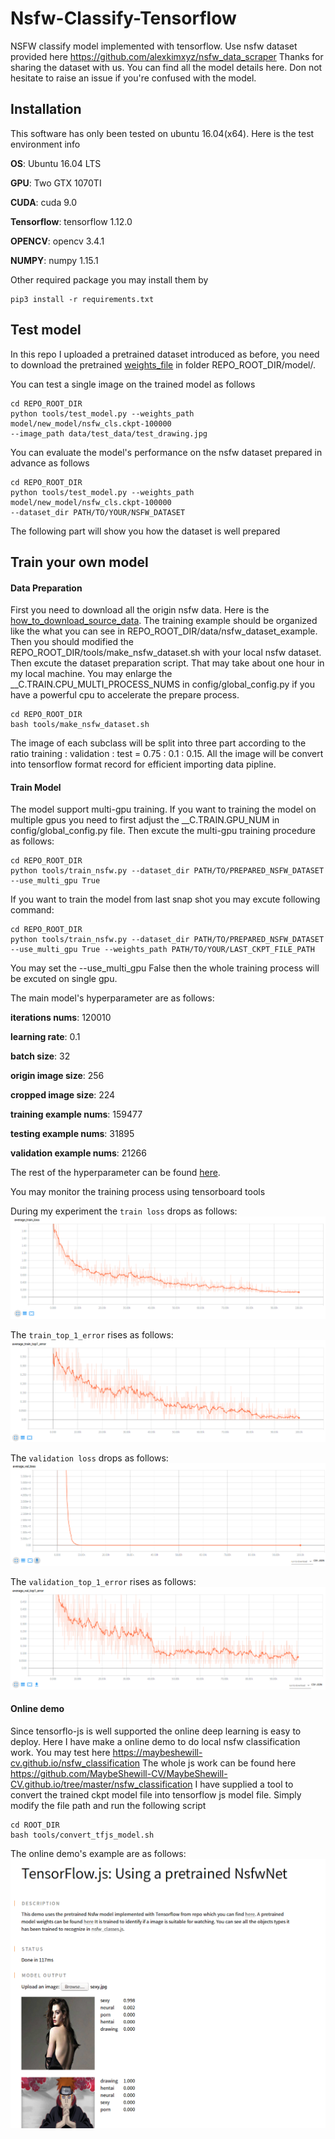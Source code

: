 # Nsfw-Classify-Tensorflow
NSFW classify model implemented with tensorflow. Use nsfw dataset provided here
https://github.com/alexkimxyz/nsfw_data_scraper Thanks for sharing the dataset
with us. You can find all the model details here. Don not hesitate to raise an
issue if you're confused with the model.

## Installation
This software has only been tested on ubuntu 16.04(x64). Here is the test environment
info

**OS**: Ubuntu 16.04 LTS

**GPU**: Two GTX 1070TI 

**CUDA**: cuda 9.0

**Tensorflow**: tensorflow 1.12.0

**OPENCV**: opencv 3.4.1

**NUMPY**: numpy 1.15.1

Other required package you may install them by

```
pip3 install -r requirements.txt
```

## Test model
In this repo I uploaded a pretrained dataset introduced as before, you need to 
download the pretrained [weights_file](https://www.dropbox.com/sh/yfc3hy7enopdxj2/AADek2FlqCW1_j8Ax5x_VQy8a?dl=0) 
in folder REPO_ROOT_DIR/model/.

You can test a single image on the trained model as follows

```
cd REPO_ROOT_DIR
python tools/test_model.py --weights_path model/new_model/nsfw_cls.ckpt-100000
--image_path data/test_data/test_drawing.jpg
```

You can evaluate the model's performance on the nsfw dataset prepared in
advance as follows

```
cd REPO_ROOT_DIR
python tools/test_model.py --weights_path model/new_model/nsfw_cls.ckpt-100000
--dataset_dir PATH/TO/YOUR/NSFW_DATASET
```

The following part will show you how the dataset is well prepared

## Train your own model

#### Data Preparation
First you need to download all the origin nsfw data. Here is the 
[how_to_download_source_data](https://github.com/alexkimxyz/nsfw_data_scraper).
The training example should be organized like the what you can see in 
REPO_ROOT_DIR/data/nsfw_dataset_example. Then you should modified the 
REPO_ROOT_DIR/tools/make_nsfw_dataset.sh with your local nsfw dataset. Then excute
the dataset preparation script. That may take about one hour in my local machine.
You may enlarge the __C.TRAIN.CPU_MULTI_PROCESS_NUMS in config/global_config.py 
if you have a powerful cpu to accelerate the prepare process.

```
cd REPO_ROOT_DIR
bash tools/make_nsfw_dataset.sh
```

The image of each subclass will be split into three part according to the ratio
training : validation : test = 0.75 : 0.1 : 0.15. All the image will be convert
into tensorflow format record for efficient importing data pipline.

#### Train Model
The model support multi-gpu training. If you want to training the model on 
multiple gpus you need to first adjust the __C.TRAIN.GPU_NUM in config/global_config.py
file. Then excute the multi-gpu training procedure as follows:

```
cd REPO_ROOT_DIR
python tools/train_nsfw.py --dataset_dir PATH/TO/PREPARED_NSFW_DATASET --use_multi_gpu True
```

If you want to train the model from last snap shot you may excute following command:

```
cd REPO_ROOT_DIR
python tools/train_nsfw.py --dataset_dir PATH/TO/PREPARED_NSFW_DATASET 
--use_multi_gpu True --weights_path PATH/TO/YOUR/LAST_CKPT_FILE_PATH
```

You may set the --use_multi_gpu False then the whole training process will be excuted
on single gpu.

The main model's hyperparameter are as follows:

**iterations nums**: 120010

**learning rate**: 0.1

**batch size**: 32

**origin image size**: 256

**cropped image size**: 224

**training example nums**: 159477

**testing example nums**: 31895

**validation example nums**: 21266

The rest of the hyperparameter can be found [here](https://github.com/MaybeShewill-CV/nsfw-classification-tensorflow/blob/master/config/global_config.py).

You may monitor the training process using tensorboard tools

During my experiment the `train loss` drops as follows:  
![train_loss](/data/images/avg_train_loss.png)

The `train_top_1_error` rises as follows:  
![train_top_1_error](/data/images/avg_train_top1_error.png)

The `validation loss` drops as follows:  
![validation_loss](/data/images/avg_val_loss.png)

The `validation_top_1_error` rises as follows:  
![validation_top_1_error](/data/images/avg_val_top1_error.png)

#### Online demo
Since tensorflo-js is well supported the online deep learning is easy to deploy.
Here I have make a online demo to do local nsfw classification work. You may 
test here https://maybeshewill-cv.github.io/nsfw_classification The whole js work
can be found here https://github.com/MaybeShewill-CV/MaybeShewill-CV.github.io/tree/master/nsfw_classification
I have supplied a tool to convert the trained ckpt model file into tensorflow js
model file. Simply modify the file path and run the following script

```
cd ROOT_DIR
bash tools/convert_tfjs_model.sh
```

The online demo's example are as follows:
![online_demo](/data/images/online_demo.png)